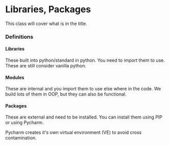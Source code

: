 # Libraries, Packages

This class will cover what is in the title.

### Definitions 

#### Libraries 

These built into python/standard in python.
You need to import them to use. 
These are still consider vanilla python.

#### Modules

These are internal and you import them to use else where in the code. 
We build lots of them in OOP, but they can also be functional.

#### Packages 

These are external and need to be installed. 
You can install them using PIP or using Pycharm. 

Pycharm creates it's own virtual environment (VE) to avoid cross contamination. 
